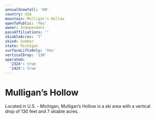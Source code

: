 ```yaml
---
annualSnowfall: '60'
country: USA
mountain: Mulligan’s Hollow
openToPublic: 'Yes'
owner: Independent
passAffiliations: ''
skiableAcres: '7'
skied: Summer
state: Michigan
surfaceLiftsOnly: 'Yes'
verticalDrop: '130'
operated:
  '2324': true
  '2425': true
---
```



# Mulligan’s Hollow

Located in U.S. - Michigan, Mulligan’s Hollow is a ski area with a vertical drop of 130 feet and 7 skiable acres.
